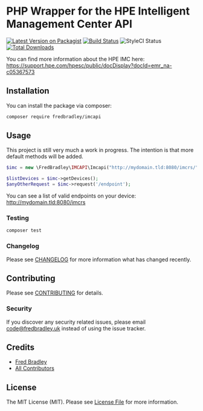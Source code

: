 # PHP Wrapper for the HPE Intelligent Management Center API

[![Latest Version on Packagist](https://img.shields.io/packagist/v/fredbradley/imcapi.svg?style=flat-square)](https://packagist.org/packages/fredbradley/imcapi)
[![Build Status](https://img.shields.io/travis/fredbradley/imcapi/master.svg?style=flat-square)](https://travis-ci.org/fredbradley/imcapi)
![StyleCI Status](https://github.styleci.io/repos/274608789/shield)
[![Total Downloads](https://img.shields.io/packagist/dt/fredbradley/imcapi.svg?style=flat-square)](https://packagist.org/packages/fredbradley/imcapi)

You can find more information about the HPE IMC here: https://support.hpe.com/hpesc/public/docDisplay?docId=emr_na-c05367573

## Installation

You can install the package via composer:

```bash
composer require fredbradley/imcapi
```

## Usage
This project is still very much a work in progress. The intention is that more default methods will be added.  
``` php
$imc = new \FredBradley\IMCAPI\Imcapi("http://mydomain.tld:8080/imcrs/", "username", "pa55w0rd");

$listDevices = $imc->getDevices();
$anyOtherRequest = $imc->request('/endpoint');
```

You can see a list of valid endpoints on your device: http://mydomain.tld:8080/imcrs

### Testing

``` bash
composer test
```

### Changelog

Please see [CHANGELOG](CHANGELOG.md) for more information what has changed recently.

## Contributing

Please see [CONTRIBUTING](CONTRIBUTING.md) for details.

### Security

If you discover any security related issues, please email code@fredbradley.uk instead of using the issue tracker.

## Credits

- [Fred Bradley](https://github.com/fredbradley)
- [All Contributors](../../contributors)

## License

The MIT License (MIT). Please see [License File](LICENSE.md) for more information.
